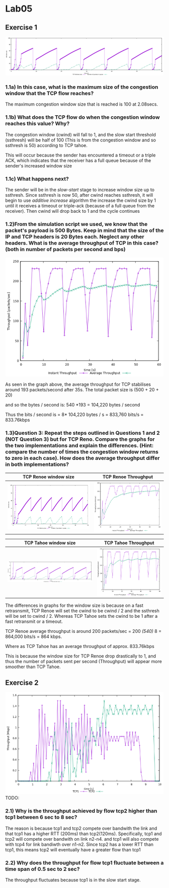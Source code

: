 # Lab05

## Exercise 1

![TCP window size](./img/lab5-q1.png)

### 1.1a) In this case, what is the maximum size of the congestion window that the TCP flow reaches?

The maximum congestion window size that is reached is 100 at 2.08secs.

### 1.1b) What does the TCP flow do when the congestion window reaches this value? Why?

The congestion window (cwind) will fall to 1, and the slow start threshold (ssthresh) will be half of 100 (This is from the congestion window and so ssthresh is 50) according to TCP tahoe.

This will occur because the sender has encountered a timeout or a triple ACK, which indicates that the receiver has a full queue because of the sender's increased window size

### 1.1c) What happens next?

The sender will be in the _slow-start_ stage to increase window size up to ssthresh. Since ssthresh is now 50, after cwind reaches ssthresh, it will begin to use _additive increase_ algorithm the increase the cwind size by 1 until it receives a timeout or triple-ack (because of a full queue from the receiver). Then cwind will drop back to 1 and the cycle continues

### 1.2)From the simulation script we used, we know that the packet's payload is 500 Bytes. Keep in mind that the size of the IP and TCP headers is 20 Bytes each. Neglect any other headers. What is the average throughput of TCP in this case? (both in number of packets per second and bps)

![TCP window size](./img/lab5-q1-2.png)

As seen in the graph above, the average throughput for TCP stabilises around 193 packets/second after 35s.
The total packet size is (500 + 20 + 20)

and so the bytes / second is: 540 *193 = 104,220 bytes / second

Thus the bits / second is = 8* 104,220 bytes / s = 833,760 bits/s = 833.76kbps

### 1.3)Question 3: Repeat the steps outlined in Questions 1 and 2 (NOT Question 3) but for TCP Reno. Compare the graphs for the two implementations and explain the differences. (Hint: compare the number of times the congestion window returns to zero in each case). How does the average throughput differ in both implementations?

**TCP Renoe window size** | **TCP Renoe Throughput**
:-------------------------:|:-------------------------:
![TCP Renoe](./img/lab5-q1-3.png) |  ![TCP Renoe Throughput](./img/lab5-q1-3-b.png)

**TCP Tahoe window size** | **TCP Tahoe Throughput**
:-------------------------:|:-------------------------:
![TCP Renoe](./img/lab5-q1.png) |  ![TCP Renoe Throughput](./img/lab5-q1-2.png)

The differences in graphs for the window size is because on a fast retrasnsmit, TCP Renoe will set the cwind to be cwind / 2 and the ssthresh will be set to cwind / 2. Whereas TCP Tahoe sets the cwind to be 1 after a fast retransmit or a timeout.

TCP Renoe average throughput is around 200 packets/sec = 200 _(540)_ 8 = 864,000 bits/s = 864 kbps.

Where as TCP Tahoe has an average throughput of approx. 833.76kbps

This is because the window size for TCP Renoe drop drastically to 1, and thus the number of packets sent per second (Throughput) will appear more smoother than TCP Tahoe.

## Exercise 2

![Q2](./img/lab5-q2.png)
TODO:

### 2.1) Why is the throughput achieved by flow tcp2 higher than tcp1 between 6 sec to 8 sec?

The reason is because tcp1 and tcp2 compete over bandwith the link and that tcp1 has a higher RTT (200ms) than tcp2(120ms).
Specifically, tcp1 and tcp2 will compete over bandwith on link n2-n4.
and tcp1 will also compete with tcp4 for link bandiwth over n1-n2.
Since tcp2 has a lower RTT than tcp1, this means tcp2 will eventually have a greater flow than tcp1

### 2.2) Why does the throughput for flow tcp1 fluctuate between a time span of 0.5 sec to 2 sec?

The throughput fluctuates because tcp1 is in the slow start stage.
